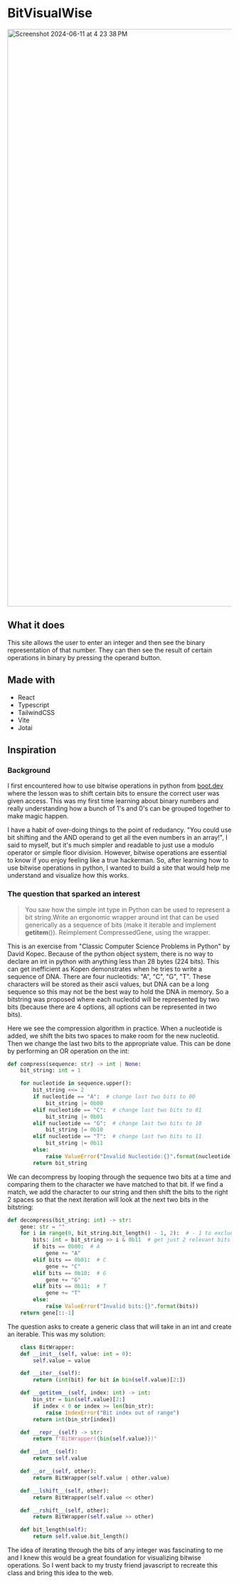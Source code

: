 # BitVisualWise

<img width="1295" alt="Screenshot 2024-06-11 at 4 23 38 PM" src="https://github.com/jacastanon01/BitVisualWise/assets/24418510/807de1a6-c165-4c95-a568-ea7d42ca971f">

## What it does

This site allows the user to enter an integer and then see the binary representation of that number. They can then see the result of certain operations in binary by pressing the operand button.

## Made with

- React
- Typescript
- TailwindCSS
- Vite
- Jotai

## Inspiration

### Background

I first encountered how to use bitwise operations in python from [boot.dev](http://boot.dev) where the lesson was to shift certain bits to ensure the correct user was given access. This was my first time learning about binary numbers and really understanding how a bunch of 1's and 0's can be grouped together to make magic happen.

I have a habit of over-doing things to the point of redudancy. "You could use bit shifting and the AND operand to get all the even numbers in an array!", I said to myself, but it's much simpler and readable to just use a modulo operator or simple floor division. However, bitwise operations are essential to know if you enjoy feeling like a true hackerman. So, after learning how to use bitwise operations in python, I wanted to build a site that would help me understand and visualize how this works.

### The question that sparked an interest

> You saw how the simple int type in Python can be used to represent a bit string.Write an ergonomic wrapper around int that can be used generically as a sequence of bits (make it iterable and implement **getitem**()). Reimplement CompressedGene, using the wrapper.

This is an exercise from "Classic Computer Science Problems in Python" by David Kopec. Because of the python object system, there is no way to declare an int in python with anything less than 28 bytes (224 bits). This can get inefficient as Kopen demonstrates when he tries to write a sequence of DNA. There are four nucleotids: "A", "C", "G", "T". These characters will be stored as their ascii values, but DNA can be a long sequence so this may not be the best way to hold the DNA in memory. So a bitstring was proposed where each nucleotid will be represented by two bits (because there are 4 options, all options can be represented in two bits).

Here we see the compression algorithm in practice. When a nucleotide is added, we shift the bits two spaces to make room for the new nucleotid. Then we change the last two bits to the appropriate value. This can be done by performing an OR operation on the int:

```python
def compress(sequence: str) -> int | None:
    bit_string: int = 1

    for nucleotide in sequence.upper():
        bit_string <<= 2
        if nucleotide == "A":  # change last two bits to 00
            bit_string |= 0b00
        elif nucleotide == "C":  # change last two bits to 01
            bit_string |= 0b01
        elif nucleotide == "G":  # change last two bits to 10
            bit_string |= 0b10
        elif nucleotide == "T":  # change last two bits to 11
            bit_string |= 0b11
        else:
            raise ValueError("Invalid Nucleotide:{}".format(nucleotide))
        return bit_string
```

We can decompress by looping through the sequence two bits at a time and comparing them to the character we have matched to that bit. If we find a match, we add the character to our string and then shift the bits to the right 2 spaces so that the next iteration will look at the next two bits in the bitstring:

```python
def decompress(bit_string: int) -> str:
    gene: str = ""
    for i in range(0, bit_string.bit_length() - 1, 2):  # - 1 to exclude sentinel
        bits: int = bit_string >> i & 0b11  # get just 2 relevant bits
        if bits == 0b00:  # A
            gene += "A"
        elif bits == 0b01:  # C
            gene += "C"
        elif bits == 0b10:  # G
            gene += "G"
        elif bits == 0b11:  # T
            gene += "T"
        else:
            raise ValueError("Invalid bits:{}".format(bits))
    return gene[::-1]
```

The question asks to create a generic class that will take in an int and create an iterable. This was my solution:

```python
    class BitWrapper:
    def __init__(self, value: int = 0):
        self.value = value

    def __iter__(self):
        return (int(bit) for bit in bin(self.value)[2:])

    def __getitem__(self, index: int) -> int:
        bin_str = bin(self.value)[2:]
        if index < 0 or index >= len(bin_str):
            raise IndexError("Bit index out of range")
        return int(bin_str[index])

    def __repr__(self) -> str:
        return f"BitWrapper({bin(self.value)})"

    def __int__(self):
        return self.value

    def __or__(self, other):
        return BitWrapper(self.value | other.value)

    def __lshift__(self, other):
        return BitWrapper(self.value << other)

    def __rshift__(self, other):
        return BitWrapper(self.value >> other)

    def bit_length(self):
        return self.value.bit_length()
```

The idea of iterating through the bits of any integer was fascinating to me and I knew this would be a great foundation for visualizing bitwise operations. So I went back to my trusty friend javascript to recreate this class and bring this idea to the web.
